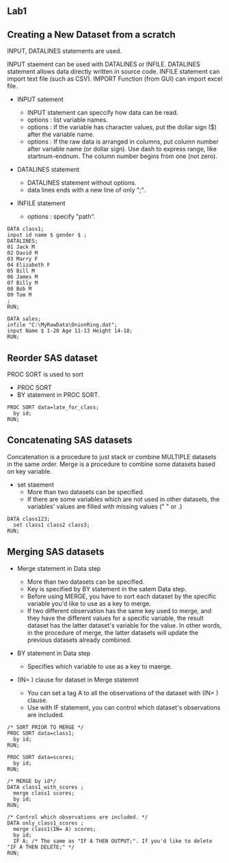Lab1
----

Creating a New Dataset from a scratch
-------------------------------------
INPUT, DATALINES statements are used. 

INPUT staement can be used with DATALINES or INFILE.
DATALINES statement allows data directly written in source code.
INFILE statement can import text file (such as CSV).
IMPORT Function (from GUI) can import excel file.

* INPUT satement
  + INPUT statement can speccify how data can be read.
  + options : list variable names.
  + options : If the variable has character values, put the dollar sign ($) after the variable name.
  + options : If the raw data is arranged in columns, put column number after variable name (or dollar sign). 
              Use dash to express range, like startnum-endnum. The column number begins from one (not zero).
              
* DATALINES statement
  + DATALINES statement without options.
  + data lines ends with a new line of only ";".

* INFILE statement
  + options : specify "path".

~~~ SAS
DATA class1;
input id name $ gender $ ;
DATALINES;
01 Jack M
02 David M
03 Marry F
04 Elizabeth F
05 Bill M
06 James M
07 Billy M
08 Bob M
09 Tom M
;
RUN;

DATA sales;
infile "C:\MyRawData\OnionRing.dat";
input Name $ 1-20 Age 11-13 Height 14-18;
RUN;
~~~


Reorder SAS dataset
-------------------

PROC SORT is used to sort 

* PROC SORT
* BY statement in PROC SORT.

~~~ SAS
PROC SORT data=late_for_class;
  by id;
RUN;
~~~


Concatenating SAS datasets
--------------------------

Concatenation is a procedure to just stack or combine MULTIPLE datasets in the same order.
Merge is a procedure to combine some datasets based on key variable.

* set staement
  + More than two datasets can be specified.
  + If there are some variables which are not used in other datasets, the variables' values are filled with missing values ("  " or .)

~~~ SAS
DATA class123;
  set class1 class2 class3;
RUN;
~~~


Merging SAS datasets
--------------------

* Merge statement in Data step
  + More than two datasets can be specified.
  + Key is specified by BY statement in the satem Data step.
  + Before using MERGE, you have to sort each dataset by the specific variable you'd like to use as a key to merge.
  + If two different observation has the same key used to merge, and they have the different values for a specific variable, the result dataset has the latter dataset's variable for the value. In other words, in the procedure of merge, the latter datasets will update the previous datasets already combined.

* BY statement in Data step
  + Specifies which variable to use as a key to maerge.

* (IN= <name like A>) clause for dataset in Merge statemnt 
  + You can set a tag A to all the observations of the dataset with (IN= ) clause.
  + Use with IF statement, you can control which dataset's observations are included.

~~~ SAS
/* SORT PRIOR TO MERGE */
PROC SORT data=class1;
  by id;
RUN;

PROC SORT data=scores;
  by id;
RUN;

/* MERGE by id*/
DATA class1_with_scores ;
  merge class1 scores;
  by id;
RUN;

/* Control which observations are included. */
DATA only_class1_scores ;
  merge class1(IN= A) scores;
  by id;
  IF A; /* The same as "IF A THEN OUTPUT;". If you'd like to delete "IF A THEN DELETE;" */
RUN;
~~~







